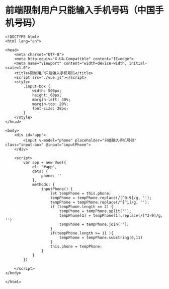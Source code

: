 # 前端限制用户只能输入手机号码（中国手机号码）

	<!DOCTYPE html>
	<html lang="en">
	
	<head>
	    <meta charset="UTF-8">
	    <meta http-equiv="X-UA-Compatible" content="IE=edge">
	    <meta name="viewport" content="width=device-width, initial-scale=1.0">
	    <title>限制用户只能输入手机号码</title>
	    <script src="./vue.js"></script>
	    <style>
	        .input-box {
	            width: 500px;
	            height: 60px;
	            margin-left: 30%;
	            margin-top: 20%;
	            font-size: 28px;
	        }
	    </style>
	</head>
	
	<body>
	    <div id="app">
	        <input v-model="phone" placeholder="只能输入手机号码" class="input-box" @input="inputPhone">
	    </div>
	
	    <script>
	        var app = new Vue({
	            el: '#app',
	            data: {
	                phone: ''
	            },
	            methods: {
	                inputPhone() {
	                    let tempPhone = this.phone;
	                    tempPhone = tempPhone.replace(/[^0-9]/g, '');
	                    tempPhone = tempPhone.replace(/^[^1]/g, '');
	                    if (tempPhone.length == 2) {
	                        tempPhone = tempPhone.split('');
	                        tempPhone[1] = tempPhone[1].replace(/[^3-9]/g, '')
	                        tempPhone = tempPhone.join('');
	                    }
	                    if(tempPhone.length >= 11 ){
	                        tempPhone = tempPhone.substring(0,11)
	                    }
	                    this.phone = tempPhone;
	                }
	            }
	        })
	
	    </script>
	</body>
	
	</html>